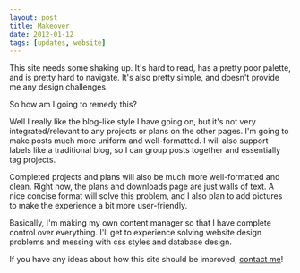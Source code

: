```yaml
---
layout: post
title: Makeover
date: 2012-01-12
tags: [updates, website]
---
```


This site needs some shaking up. It's hard to read, has a pretty poor palette, and is pretty hard to navigate. It's also pretty simple, and doesn't provide me any design challenges.

So how am I going to remedy this?

<!--more-->

Well I really like the blog-like style I have going on, but it's not very integrated/relevant to any projects or plans on the other pages. I'm going to make posts much more uniform and well-formatted. I will also support labels like a traditional blog, so I can group posts together and essentially tag projects.

Completed projects and plans will also be much more well-formatted and clean. Right now, the plans and downloads page are just walls of text. A nice concise format will solve this problem, and I also plan to add pictures to make the experience a bit more user-friendly.

Basically, I'm making my own content manager so that I have complete control over everything. I'll get to experience solving website design problems and messing with css styles and database design.

If you have any ideas about how this site should be improved, [contact me](/about.html)!